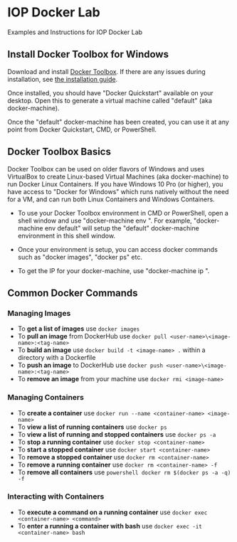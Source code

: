 # IOP Docker Lab
Examples and Instructions for IOP Docker Lab

## Install Docker Toolbox for Windows
Download and install [Docker Toolbox](https://github.com/docker/toolbox/releases/download/v1.12.5/DockerToolbox-1.12.5.exe). If there are any issues during installation, see [the installation guide](https://docs.docker.com/toolbox/toolbox_install_windows/#step-2-install-docker-toolbox).

Once installed, you should have "Docker Quickstart" available on your desktop. Open this to generate a virtual machine called "default" (aka docker-machine).

Once the "default" docker-machine has been created, you can use it at any point from Docker Quickstart, CMD, or PowerShell.

## Docker Toolbox Basics
Docker Toolbox can be used on older flavors of Windows and uses VirtualBox to create Linux-based Virtual Machines (aka docker-machine) to run Docker Linux Containers. If you have Windows 10 Pro (or higher), you have access to "Docker for Windows" which runs natively without the need for a VM, and can run both Linux Containers and Windows Containers.

+ To use your Docker Toolbox environment in CMD or PowerShell, open a shell window and use "docker-machine env <name-of-VM>". For example, "docker-machine env default" will setup the "default" docker-machine environment in this shell window.

+ Once your environment is setup, you can access docker commands such as "docker images", "docker ps" etc.

+ To get the IP for your docker-machine, use "docker-machine ip <name-of-VM>".

## Common Docker Commands
### Managing Images
+ To **get a list of images** use `docker images`
+ To **pull an image** from DockerHub use `docker pull <user-name>\<image-name>:<tag-name>`
+ To **build an image** use `docker build -t <image-name> .` within a directory with a Dockerfile
+ To **push an image** to DockerHub use `docker push <user-name>\<image-name>:<tag-name>`
+ To **remove an image** from your machine use `docker rmi <image-name>`

### Managing Containers
+ To **create a container** use `docker run --name <container-name> <image-name>`
+ To **view a list of running containers** use `docker ps`
+ To **view a list of running and stopped containers** use `docker ps -a`
+ To **stop a running container** use `docker stop <container-name>`
+ To **start a stopped container** use `docker start <container-name>`
+ To **remove a stopped container** use `docker rm <container-name>`
+ To **remove a running container** use `docker rm <container-name> -f`
+ To **remove all containers** use `powershell docker rm $(docker ps -a -q) -f`

### Interacting with Containers
+ To **execute a command on a running container** use `docker exec <container-name> <command>`
+ To **enter a running a container with bash** use `docker exec -it <container-name> bash`
